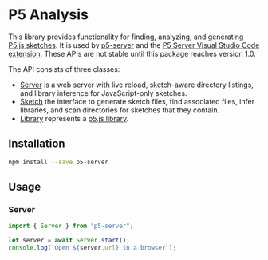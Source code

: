 # P5 Analysis

This library provides functionality for finding, analyzing, and generating [P5.js sketches](https://p5js.org).
It is used by [p5-server](https://github.com/osteele/p5-server) and
the [P5 Server Visual Studio Code
extension](https://github.com/osteele/vscode-p5server#readme). These APIs are
not stable until this package reaches version 1.0.

The API consists of three classes:

* [Server](./classes/Server.html) is a web server with live reload, sketch-aware
  directory listings, and library inference for JavaScript-only sketches.
* [Sketch](./classes/Sketch.html) the interface to generate sketch files, find associated files,
  infer libraries, and scan directories for sketches that they contain.
* [Library](./classes/Library.html) represents a [p5.js
  library](https://p5js.org/libraries/).

## Installation

```sh
npm install --save p5-server
```

## Usage

### Server

```js
import { Server } from "p5-server";

let server = await Server.start();
console.log(`Open ${server.url} in a browser`);
```
